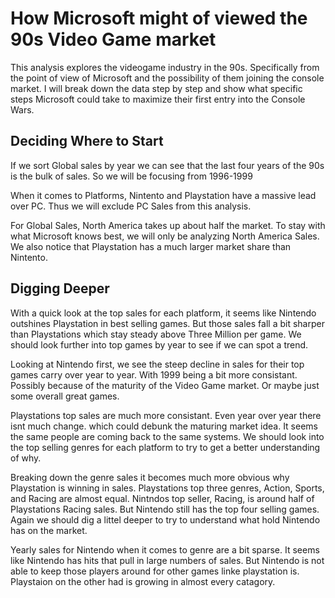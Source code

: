 # How Microsoft might of viewed the 90s Video Game market
This analysis explores the videogame industry in the 90s. Specifically from the point of view of Microsoft and the possibility of them joining the console market. I will break down the data step by step and show what specific steps Microsoft could take to maximize their first entry into the Console Wars.

## Deciding Where to Start
If we sort Global sales by year we can see that the last four years of the 90s is the bulk of sales. So we will be focusing from 1996-1999


When it comes to Platforms, Nintento and Playstation have a massive lead over PC. Thus we will exclude PC Sales from this analysis.


For Global Sales, North America takes up about half the market. To stay with what Microsoft knows best, we will only be analyzing North America Sales. We also notice that Playstation has a much larger market share than Nintento.


## Digging Deeper

With a quick look at the top sales for each platform, it seems like Nintendo outshines Playstation in best selling games. But those sales fall a bit sharper than Playstations which stay steady above Three Million per game. We should look further into top games by year to see if we can spot a trend.


Looking at Nintendo first, we see the steep decline in sales for their top games carry over year to year. With 1999 being a bit more consistant. Possibly because of the maturity of the Video Game market. Or maybe just some overall great games.


Playstations top sales are much more consistant. Even year over year there isnt much change. which could debunk the maturing market idea. It seems the same people are coming back to the same systems. We should look into the top selling genres for each platform to try to get a better understanding of why.

Breaking down the genre sales it becomes much more obvious why Playstation is winning in sales.
Playstations top three genres, Action, Sports, and Racing are almost equal. Nintndos top seller, Racing, is around half of Playstations Racing sales. But Nintendo still has the top four selling games. Again we should dig a littel deeper to try to understand what hold Nintendo has on the market.


Yearly sales for Nintendo when it comes to genre are a bit sparse. It seems like Nintendo has hits that pull in large numbers of sales. But Nintendo is not able to keep those players around for other games linke playstation is. Playstaion on the other had is growing in almost every catagory. 
